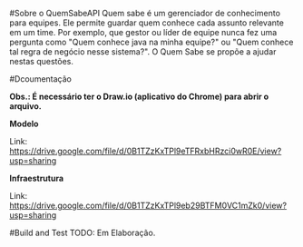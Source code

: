 #Sobre o QuemSabeAPI
Quem sabe é um gerenciador de conhecimento para equipes. Ele permite guardar quem conhece cada assunto relevante em um time. Por exemplo, que gestor ou líder de equipe nunca fez uma pergunta como "Quem conhece java na minha equipe?" ou "Quem conhece tal regra de negócio nesse sistema?". O Quem Sabe se propõe a ajudar nestas questões. 

#Dcoumentação

**Obs.: É necessário ter o Draw.io (aplicativo do Chrome) para abrir o arquivo.**

**Modelo**

Link: https://drive.google.com/file/d/0B1TZzKxTPl9eTFRxbHRzci0wR0E/view?usp=sharing

**Infraestrutura**

Link: https://drive.google.com/file/d/0B1TZzKxTPl9eb29BTFM0VC1mZk0/view?usp=sharing

#Build and Test
TODO: Em Elaboração.